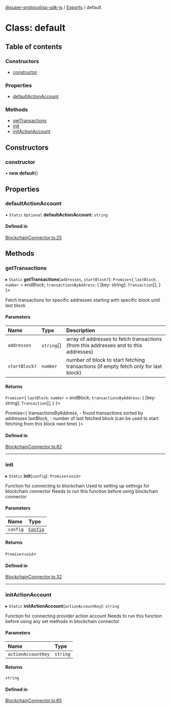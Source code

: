 [@super-protocol/sp-sdk-js](../README.md) / [Exports](../modules.md) / default

# Class: default

## Table of contents

### Constructors

- [constructor](default.md#constructor)

### Properties

- [defaultActionAccount](default.md#defaultactionaccount)

### Methods

- [getTransactions](default.md#gettransactions)
- [init](default.md#init)
- [initActionAccount](default.md#initactionaccount)

## Constructors

### constructor

• **new default**()

## Properties

### defaultActionAccount

▪ `Static` `Optional` **defaultActionAccount**: `string`

#### Defined in

[BlockchainConnector.ts:25](https://github.com/Super-Protocol/sp-sdk-js/blob/5474680/src/BlockchainConnector.ts#L25)

## Methods

### getTransactions

▸ `Static` **getTransactions**(`addresses`, `startBlock?`): `Promise`<{ `lastBlock`: `number` = endBlock; `transactionsByAddress`: { [key: string]: `Transaction`[];  }  }\>

Fetch transactions for specific addresses starting with specific block until last block

#### Parameters

| Name | Type | Description |
| :------ | :------ | :------ |
| `addresses` | `string`[] | array of addresses to fetch transactions (from this addresses and to this addresses) |
| `startBlock?` | `number` | number of block to start fetching transactions (if empty fetch only for last block) |

#### Returns

`Promise`<{ `lastBlock`: `number` = endBlock; `transactionsByAddress`: { [key: string]: `Transaction`[];  }  }\>

Promise<{
  transactionsByAddress, - found transactions sorted by addresses
  lastBlock, - number of last fetched block (can be used to start fetching from this block next time)
}>

#### Defined in

[BlockchainConnector.ts:82](https://github.com/Super-Protocol/sp-sdk-js/blob/5474680/src/BlockchainConnector.ts#L82)

___

### init

▸ `Static` **init**(`config`): `Promise`<`void`\>

Function for connecting to blockchain
Used to setting up settings for blockchain connector
Needs to run this function before using blockchain connector

#### Parameters

| Name | Type |
| :------ | :------ |
| `config` | [`Config`](../modules.md#config) |

#### Returns

`Promise`<`void`\>

#### Defined in

[BlockchainConnector.ts:32](https://github.com/Super-Protocol/sp-sdk-js/blob/5474680/src/BlockchainConnector.ts#L32)

___

### initActionAccount

▸ `Static` **initActionAccount**(`actionAccountKey`): `string`

Function for connecting provider action account
Needs to run this function before using any set methods in blockchain connector

#### Parameters

| Name | Type |
| :------ | :------ |
| `actionAccountKey` | `string` |

#### Returns

`string`

#### Defined in

[BlockchainConnector.ts:65](https://github.com/Super-Protocol/sp-sdk-js/blob/5474680/src/BlockchainConnector.ts#L65)

